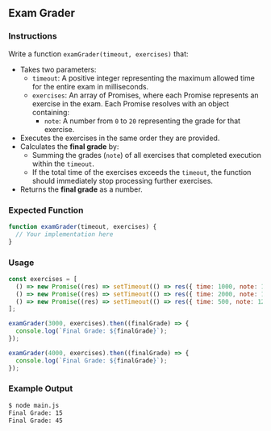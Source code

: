 ## Exam Grader

### Instructions

Write a function `examGrader(timeout, exercises)` that:

- Takes two parameters:
  - `timeout`: A positive integer representing the maximum allowed time for the entire exam in milliseconds.
  - `exercises`: An array of Promises, where each Promise represents an exercise in the exam. Each Promise resolves with an object containing:
    - `note`: A number from `0` to `20` representing the grade for that exercise.
- Executes the exercises in the same order they are provided.
- Calculates the **final grade** by:
  - Summing the grades (`note`) of all exercises that completed execution within the `timeout`.
  - If the total time of the exercises exceeds the `timeout`, the function should immediately stop processing further exercises.
- Returns the **final grade** as a number.

### Expected Function

```js
function examGrader(timeout, exercises) {
  // Your implementation here
}
```

### Usage

```js
const exercises = [
  () => new Promise((res) => setTimeout(() => res({ time: 1000, note: 15 }), 1000)),
  () => new Promise((res) => setTimeout(() => res({ time: 2000, note: 18 }), 2000)),
  () => new Promise((res) => setTimeout(() => res({ time: 500, note: 12 }), 500)),
];

examGrader(3000, exercises).then((finalGrade) => {
  console.log(`Final Grade: ${finalGrade}`);
});

examGrader(4000, exercises).then((finalGrade) => {
  console.log(`Final Grade: ${finalGrade}`);
});
```

### Example Output

```sh
$ node main.js
Final Grade: 15
Final Grade: 45
```